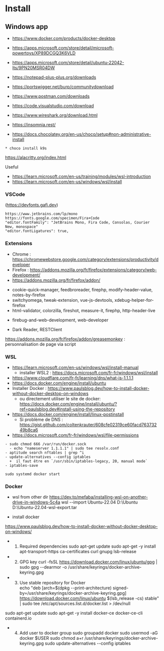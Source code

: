 # Install

## Windows app
* https://www.docker.com/products/docker-desktop
* https://apps.microsoft.com/store/detail/microsoft-powertoys/XP89DCGQ3K6VLD
* https://apps.microsoft.com/store/detail/ubuntu-22042-lts/9PN20MSR04DW
* https://notepad-plus-plus.org/downloads
* https://portswigger.net/burp/communitydownload
* https://www.postman.com/downloads
* https://code.visualstudio.com/download
* https://www.wireshark.org/download.html
* https://insomnia.rest/

* https://docs.chocolatey.org/en-us/choco/setup#non-administrative-install
```
* choco install k9s
```
https://alacritty.org/index.html

Useful
- https://learn.microsoft.com/en-us/training/modules/wsl-introduction
- https://learn.microsoft.com/en-us/windows/wsl/install

### VSCode

(https://devfonts.gafi.dev)
```
https://www.jetbrains.com/lp/mono
https://fonts.google.com/specimen/Fira+Code
"editor.fontFamily": "JetBrains Mono, Fira Code, Consolas, Courier New, monospace"
"editor.fontLigatures": true,
```

### Extensions

* Chrome : https://chromewebstore.google.com/category/extensions/productivity/developer
* Firefox : https://addons.mozilla.org/fr/firefox/extensions/category/web-development/  
* https://addons.mozilla.org/fr/firefox/addon/  
- cookie-quick-manager, feedbroreader, firephp, modify-header-value, notes-by-firefox
- switchyomega, tweak-extension, vue-js-devtools, xdebug-helper-for-firefox
- html-validator, colorzilla, fireshot, measure-it, firephp, http-header-live
+ firebug-and-web-development, web-developer
- Dark Reader, RESTClient

https://addons.mozilla.org/fr/firefox/addon/greasemonkey : personnalisation de page via script

### WSL

- https://learn.microsoft.com/en-us/windows/wsl/install-manual
  + installer WSL2 : https://docs.microsoft.com/fr-fr/windows/wsl/install
- https://www.cloudflare.com/fr-fr/learning/dns/what-is-1.1.1.1
- https://docs.docker.com/engine/install/ubuntu
- Installer Docker : https://www.paulsblog.dev/how-to-install-docker-without-docker-desktop-on-windows
  + ou directement utiliser le site de docker: https://docs.docker.com/engine/install/ubuntu/?ref=paulsblog.dev#install-using-the-repository
- https://docs.docker.com/engine/install/linux-postinstall
  + Si problème de DNS : https://gist.github.com/coltenkrauter/608cfe02319ce60facd76373249b8ca6
- https://docs.microsoft.com/fr-fr/windows/wsl/file-permissions

```
- sudo chmod 666 /var/run/docker.sock
  - echo "nameserver 1.1.1.1" | sudo tee resolv.conf
- aptitude search nftables | grep ^i
- update-alternatives --config iptables
  +  il faut être en `/usr/sbin/iptables-legacy, 20, manual mode`
- iptables-save

sudo systemd docker start
```

### Docker

* wsl from other dir
 https://dev.to/mefaba/installing-wsl-on-another-drive-in-windows-5c4a
  wsl --import Ubuntu-22.04 D:\Ubuntu D:\Ubuntu-22.04-wsl-export.tar
  
* install docker 
  
https://www.paulsblog.dev/how-to-install-docker-without-docker-desktop-on-windows/


* 1. Required dependencies 
sudo apt-get update 
sudo apt-get -y install apt-transport-https ca-certificates curl gnupg lsb-release 

* 2. GPG key 
curl -fsSL https://download.docker.com/linux/ubuntu/gpg | sudo gpg --dearmor -o /usr/share/keyrings/docker-archive-keyring.gpg 

* 3. Use stable repository for Docker  
  echo "deb [arch=$(dpkg --print-architecture) signed-by=/usr/share/keyrings/docker-archive-keyring.gpg] https://download.docker.com/linux/ubuntu $(lsb_release -cs) stable" | sudo tee /etc/apt/sources.list.d/docker.list > /dev/null 

sudo apt-get update 
sudo apt-get -y install docker-ce docker-ce-cli containerd.io 

* 4. Add user to docker group 
sudo groupadd docker 
sudo usermod -aG docker $USER sudo chmod a+r /usr/share/keyrings/docker-archive-keyring.gpg
sudo update-alternatives --config iptables

